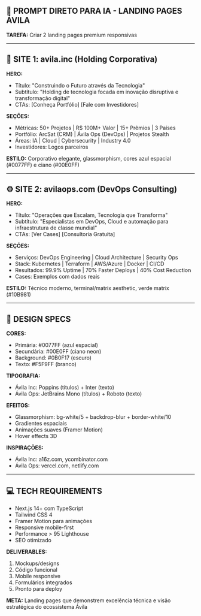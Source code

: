 ## 🚀 PROMPT DIRETO PARA IA - LANDING PAGES ÁVILA

**TAREFA:** Criar 2 landing pages premium responsivas

---

## 🏢 SITE 1: avila.inc (Holding Corporativa)

**HERO:**
- Título: "Construindo o Futuro através da Tecnologia"
- Subtítulo: "Holding de tecnologia focada em inovação disruptiva e transformação digital"
- CTAs: [Conheça Portfólio] [Fale com Investidores]

**SEÇÕES:**
- Métricas: 50+ Projetos | R$ 100M+ Valor | 15+ Prêmios | 3 Países
- Portfólio: ArcSat (CRM) | Ávila Ops (DevOps) | Projetos Stealth
- Áreas: IA | Cloud | Cybersecurity | Industry 4.0
- Investidores: Logos parceiros

**ESTILO:** Corporativo elegante, glassmorphism, cores azul espacial (#0077FF) e ciano (#00E0FF)

---

## ⚙️ SITE 2: avilaops.com (DevOps Consulting)

**HERO:**
- Título: "Operações que Escalam, Tecnologia que Transforma"
- Subtítulo: "Especialistas em DevOps, Cloud e automação para infraestrutura de classe mundial"
- CTAs: [Ver Cases] [Consultoria Gratuita]

**SEÇÕES:**
- Serviços: DevOps Engineering | Cloud Architecture | Security Ops
- Stack: Kubernetes | Terraform | AWS/Azure | Docker | CI/CD
- Resultados: 99.9% Uptime | 70% Faster Deploys | 40% Cost Reduction
- Cases: Exemplos com dados reais

**ESTILO:** Técnico moderno, terminal/matrix aesthetic, verde matrix (#10B981)

---

## 🎨 DESIGN SPECS

**CORES:**
- Primária: #0077FF (azul espacial)
- Secundária: #00E0FF (ciano neon)
- Background: #0B0F17 (escuro)
- Texto: #F5F9FF (branco)

**TIPOGRAFIA:**
- Ávila Inc: Poppins (títulos) + Inter (texto)
- Ávila Ops: JetBrains Mono (títulos) + Roboto (texto)

**EFEITOS:**
- Glassmorphism: bg-white/5 + backdrop-blur + border-white/10
- Gradientes espaciais
- Animações suaves (Framer Motion)
- Hover effects 3D

**INSPIRAÇÕES:**
- Ávila Inc: a16z.com, ycombinator.com
- Ávila Ops: vercel.com, netlify.com

---

## 💻 TECH REQUIREMENTS

- Next.js 14+ com TypeScript
- Tailwind CSS 4
- Framer Motion para animações
- Responsive mobile-first
- Performance > 95 Lighthouse
- SEO otimizado

**DELIVERABLES:**
1. Mockups/designs
2. Código funcional
3. Mobile responsive
4. Formulários integrados
5. Pronto para deploy

**META:** Landing pages que demonstrem excelência técnica e visão estratégica do ecossistema Ávila